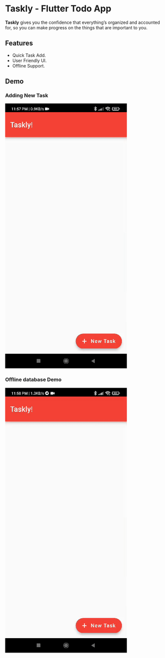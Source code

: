 # Taskly - Flutter Todo App

**Taskly** gives you the confidence that everything’s organized and accounted for, so you can make progress on the things that are important to you.

## Features
- Quick Task Add.
- User Friendly UI.
- Offline Support.

## Demo
### Adding New Task
![alt text](https://github.com/krutikJain/Taskly/blob/main/1.gif)

### Offline database Demo
![alt text](https://github.com/krutikJain/Taskly/blob/main/2.gif)
